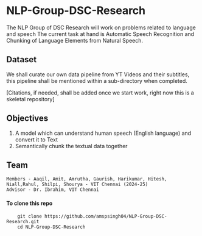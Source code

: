 # NLP-Group-DSC-Research
The NLP Group of DSC Research will work on problems related to language and speech The current task at hand is
Automatic Speech Recognition and Chunking of Language Elements from Natural Speech.

## Dataset
We shall curate our own data pipeline from YT Videos and their subtitles, this pipeline shall be mentioned within a sub-directory when completed. 

[Citations, if needed, shall be added once we start work, right now this is a skeletal repository]

## Objectives 
1. A model which can understand human speech (English language) and convert it to Text
2. Semantically chunk the textual data together


## Team 
    Members - Aaqil, Amit, Amrutha, Gaurish, Harikumar, Hitesh, Niall,Rahul, Shilpi, Shourya - VIT Chennai (2024-25)
    Advisor - Dr. Ibrahim, VIT Chennai


#### To clone this repo
        git clone https://github.com/amspsingh04/NLP-Group-DSC-Research.git
        cd NLP-Group-DSC-Research